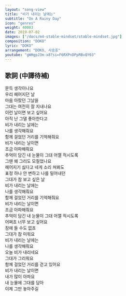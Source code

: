 ```yaml
---
layout: "song-view"
title: "비가 내리는 날에는"
subtitle: "On A Rainy Day"
icon: "genres"
weight: 40003
date: 2019-07-02
images: ["/docs/m4-stable-mindset/stable-mindset.jpg"]
composition: "DOKO"
lyric: "DOKO"
arrangement: "DOKO, 사승호"
youtube: "gWHgpJ3m-x8?si=F6RXPnDPpRBvQY03"
---
```


## 歌詞 (中譯待補)

문득 생각이나요  
우리 헤어지던 날  
마음 아팠던 그날을  
그대는 여전히 잘 지내나요  
이런 날이면 보고 싶어요  
아직 난 그댈 좋아한다고  
비가 내리는 날에는  
나를 생각해줘요  
함께 걸었던 거리를 기억해줘요  
비가 내리는 날이면  
조금 아파해줘요  
추억이 담긴 내 눈물이 그대 어깰 적시도록  
그땐 왜 그리도 모질었나요  
헤어지기 싫다고 네게 소리 쳐봐도  
표정 하나 안 변하고 나를 밀어내던  
그대가 참 보고 싶은 날  
비가 내리는 날에는  
나를 생각해줘요  
함께 걸었던 거리를 기억해줘요  
비가 내리는 날이면  
조금 아파해줘요  
추억이 담긴 내 눈물이 그대 어깰 적시도록  
어쩌죠 너무 보고 싶어요  
잠에 들 수도 없죠  
그대가 참 미워요  
비가 내리는 날에는  
나를 생각해줘요  
오늘 비가 내리네요  
그대가 그리워요  
함께 걸었던 거리를 걷고 있어요  
비가 내리는 날이면  
내가 많이 아파요  
내 눈물에 그대를 담아  
이제 그만 놓아주길  
